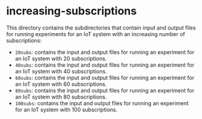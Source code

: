 # increasing-subscriptions
This directory contains the subdirectories that contain input and output files for running experiments for an IoT system with an increasing number of subscriptions:

* ```20subs```: contains the input and output files for running an experiment for an IoT system with 20 subscriptions.
* ```40subs```: contains the input and output files for running an experiment for an IoT system with 40 subscriptions.
*  ```60subs```: contains the input and output files for running an experiment for an IoT system with 60 subscriptions.
*  ```80subs```: contains the input and output files for running an experiment for an IoT system with 80 subscriptions.
*  ```100subs```: contains the input and output files for running an experiment for an IoT system with 100 subscriptions.
